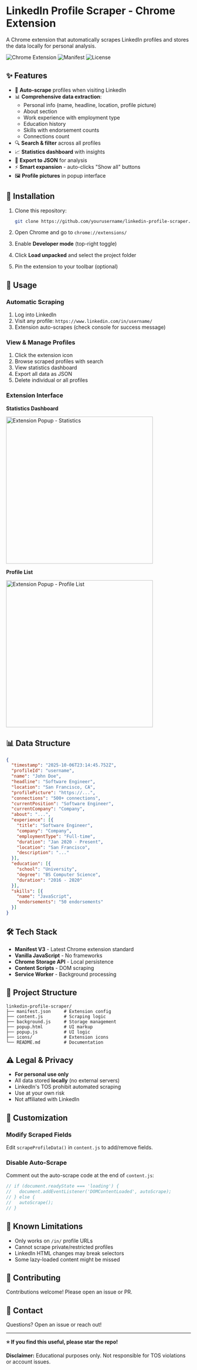 # LinkedIn Profile Scraper - Chrome Extension

A Chrome extension that automatically scrapes LinkedIn profiles and stores the data locally for personal analysis.

![Chrome Extension](https://img.shields.io/badge/Chrome-Extension-blue?logo=googlechrome)
![Manifest](https://img.shields.io/badge/Manifest-V3-green)
![License](https://img.shields.io/badge/License-MIT-yellow)

## ✨ Features

- 🔄 **Auto-scrape** profiles when visiting LinkedIn
- 📊 **Comprehensive data extraction**:
  - Personal info (name, headline, location, profile picture)
  - About section
  - Work experience with employment type
  - Education history
  - Skills with endorsement counts
  - Connections count
- 🔍 **Search & filter** across all profiles
- 📈 **Statistics dashboard** with insights
- 💾 **Export to JSON** for analysis
- ⚡ **Smart expansion** - auto-clicks "Show all" buttons
- 🖼️ **Profile pictures** in popup interface

## 🚀 Installation

1. Clone this repository:
   ```bash
   git clone https://github.com/yourusername/linkedin-profile-scraper.git
   ```

2. Open Chrome and go to `chrome://extensions/`

3. Enable **Developer mode** (top-right toggle)

4. Click **Load unpacked** and select the project folder

5. Pin the extension to your toolbar (optional)

## 📖 Usage

### Automatic Scraping

1. Log into LinkedIn
2. Visit any profile: `https://www.linkedin.com/in/username/`
3. Extension auto-scrapes (check console for success message)

### View & Manage Profiles

1. Click the extension icon
2. Browse scraped profiles with search
3. View statistics dashboard
4. Export all data as JSON
5. Delete individual or all profiles

### Extension Interface

**Statistics Dashboard**

<img src="popup_screenshot.png" width="400" alt="Extension Popup - Statistics">

**Profile List**

<img src="popup_screenshot2.png" width="400" alt="Extension Popup - Profile List">

## 📊 Data Structure

```json
{
  "timestamp": "2025-10-06T23:14:45.752Z",
  "profileId": "username",
  "name": "John Doe",
  "headline": "Software Engineer",
  "location": "San Francisco, CA",
  "profilePicture": "https://...",
  "connections": "500+ connections",
  "currentPosition": "Software Engineer",
  "currentCompany": "Company",
  "about": "...",
  "experience": [{
    "title": "Software Engineer",
    "company": "Company",
    "employmentType": "Full-time",
    "duration": "Jan 2020 - Present",
    "location": "San Francisco",
    "description": "..."
  }],
  "education": [{
    "school": "University",
    "degree": "BS Computer Science",
    "duration": "2016 - 2020"
  }],
  "skills": [{
    "name": "JavaScript",
    "endorsements": "50 endorsements"
  }]
}
```

## 🛠️ Tech Stack

- **Manifest V3** - Latest Chrome extension standard
- **Vanilla JavaScript** - No frameworks
- **Chrome Storage API** - Local persistence
- **Content Scripts** - DOM scraping
- **Service Worker** - Background processing

## 📁 Project Structure

```
linkedin-profile-scraper/
├── manifest.json     # Extension config
├── content.js        # Scraping logic
├── background.js     # Storage management
├── popup.html        # UI markup
├── popup.js          # UI logic
├── icons/            # Extension icons
└── README.md         # Documentation
```

## ⚠️ Legal & Privacy

- **For personal use only**
- All data stored **locally** (no external servers)
- LinkedIn's TOS prohibit automated scraping
- Use at your own risk
- Not affiliated with LinkedIn

## 🔧 Customization

### Modify Scraped Fields

Edit `scrapeProfileData()` in `content.js` to add/remove fields.

### Disable Auto-Scrape

Comment out the auto-scrape code at the end of `content.js`:

```javascript
// if (document.readyState === 'loading') {
//   document.addEventListener('DOMContentLoaded', autoScrape);
// } else {
//   autoScrape();
// }
```

## 🐛 Known Limitations

- Only works on `/in/` profile URLs
- Cannot scrape private/restricted profiles
- LinkedIn HTML changes may break selectors
- Some lazy-loaded content might be missed

## 🤝 Contributing

Contributions welcome! Please open an issue or PR.


## 📧 Contact

Questions? Open an issue or reach out!

---

**⭐ If you find this useful, please star the repo!**

**Disclaimer:** Educational purposes only. Not responsible for TOS violations or account issues.
